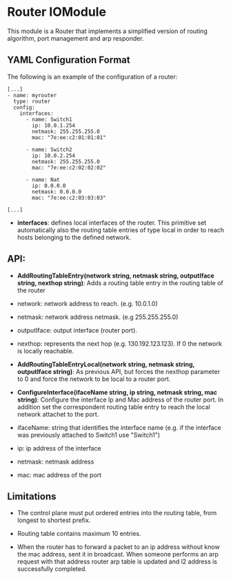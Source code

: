# Router IOModule

This module is a Router that implements a simplified version of routing algorithm, port management and arp responder.

## YAML Configuration Format

The following is an example of the configuration of a router:
```
[...]
- name: myrouter
  type: router
  config:
    interfaces:
      - name: Switch1
        ip: 10.0.1.254
        netmask: 255.255.255.0
        mac: "7e:ee:c2:01:01:01"

      - name: Switch2
        ip: 10.0.2.254
        netmask: 255.255.255.0
        mac: "7e:ee:c2:02:02:02"

      - name: Nat
        ip: 0.0.0.0
        netmask: 0.0.0.0
        mac: "7e:ee:c2:03:03:03"

[...]
```

 - **interfaces**: defines local interfaces of the router. This primitive set automatically also the routing table entries of type local in order to reach hosts belonging to the defined network.

## API:
 * **AddRoutingTableEntry(network string, netmask string, outputIface string, nexthop string)**: Adds a routing table entry in the routing table of the router
  * network: network address to reach. (e.g. 10.0.1.0)
  * netmask: network address netmask. (e.g 255.255.255.0)
  * outputIface: output interface (router port).
  * nexthop: represents the next hop (e.g. 130.192.123.123). If 0 the network is locally reachable.

 * **AddRoutingTableEntryLocal(network string, netmask string, outputIface string)**: As previous API, but forces the nexthop parameter to 0 and force the network to be local to a router port.


 * **ConfigureInterface(ifaceName string, ip string, netmask string, mac string)**: Configure the interface Ip and Mac address of the router port. In addition set the correspondent routing table entry to reach the local network attachet to the port.
  * ifaceName: string that identifies the interface name (e.g. if the interface was previously attached to Switch1 use "Switch1")
  * ip: ip address of the interface
  * netmask: netmask address
  * mac: mac address of the port

## Limitations
 * The control plane must put ordered entries into the routing table, from longest to shortest prefix.

 * Routing table contains maximum 10 entries.

 * When the router has to forward a packet to an ip address without know the mac address, sent it in broadcast. When someone performs an arp request with that address router arp table is updated and l2 address is successfully completed.
